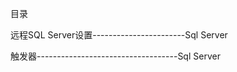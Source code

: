 目录

远程SQL Server设置-----------------------Sql Server

触发器-----------------------------------Sql Server
